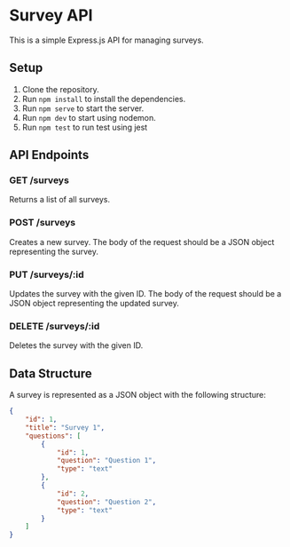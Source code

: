 # Survey API

This is a simple Express.js API for managing surveys.

## Setup

1. Clone the repository.
2. Run `npm install` to install the dependencies.
3. Run `npm serve` to start the server.
4. Run `npm dev` to start using nodemon.
5. Run `npm test` to run test using jest

## API Endpoints

### GET /surveys

Returns a list of all surveys.

### POST /surveys

Creates a new survey. The body of the request should be a JSON object representing the survey.

### PUT /surveys/:id

Updates the survey with the given ID. The body of the request should be a JSON object representing the updated survey.

### DELETE /surveys/:id

Deletes the survey with the given ID.

## Data Structure

A survey is represented as a JSON object with the following structure:

```json
{
    "id": 1,
    "title": "Survey 1",
    "questions": [
        {
            "id": 1,
            "question": "Question 1",
            "type": "text"
        },
        {
            "id": 2,
            "question": "Question 2",
            "type": "text"
        }
    ]
}